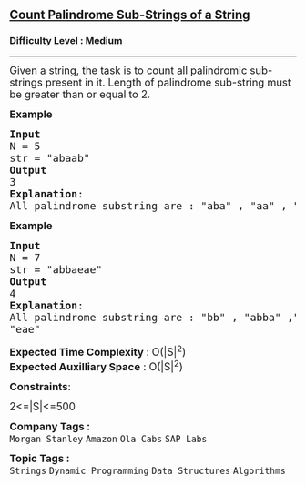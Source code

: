 <h2><a href="https://practice.geeksforgeeks.org/problems/count-palindrome-sub-strings-of-a-string0652/1">Count Palindrome Sub-Strings of a String</a></h2><h3>Difficulty Level : Medium</h3><hr><div class="problems_problem_content__Xm_eO"><p><span style="font-size:18px">Given a string, the task is to count all palindromic sub-strings present in it.&nbsp;Length of palindrome sub-string must be&nbsp;greater than or equal to 2.&nbsp;</span></p>

<p><span style="font-size:18px"><strong>Example</strong></span></p>

<pre><span style="font-size:18px"><strong>Input</strong>
N = 5
str = "abaab"
<strong>Output</strong>
3
<strong>Explanation</strong>:
All palindrome substring are : "aba" , "aa" , "baab"</span></pre>

<p><strong><span style="font-size:18px">Example</span></strong></p>

<pre><span style="font-size:18px"><strong>Input</strong>
N = 7
str = "abbaeae"
<strong>Output</strong>
4
<strong>Explanation</strong>:
All palindrome substring are : "bb" , "abba" ,"aea",
"eae"</span></pre>

<p><span style="font-size:18px"><strong>Expected Time Complexity </strong>: O(|S|<sup>2</sup>)<br>
<strong>Expected Auxilliary Space</strong> : O(|S|<sup>2</sup>)</span></p>

<p><span style="font-size:18px"><strong>Constraints</strong>:</span></p>

<p><span style="font-size:18px">2&lt;=|S|&lt;=500</span></p>
</div><p><span style=font-size:18px><strong>Company Tags : </strong><br><code>Morgan Stanley</code>&nbsp;<code>Amazon</code>&nbsp;<code>Ola Cabs</code>&nbsp;<code>SAP Labs</code>&nbsp;<br><p><span style=font-size:18px><strong>Topic Tags : </strong><br><code>Strings</code>&nbsp;<code>Dynamic Programming</code>&nbsp;<code>Data Structures</code>&nbsp;<code>Algorithms</code>&nbsp;